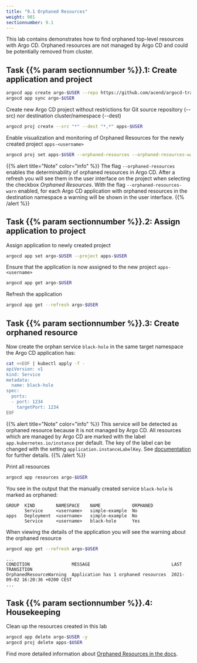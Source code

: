 ```yaml
---
title: "9.1 Orphaned Resources"
weight: 901
sectionnumber: 9.1
---
```


This lab contains demonstrates how to find orphaned top-level resources with Argo CD. Orphaned resources are not managed by Argo CD and could be potentially removed from cluster.


## Task {{% param sectionnumber %}}.1: Create application and project

```bash
argocd app create argo-$USER --repo https://github.com/acend/argocd-training-examples.git --path 'example-app' --dest-server https://kubernetes.default.svc --dest-namespace $USER
argocd app sync argo-$USER
```

Create new Argo CD project without restrictions for Git source repository (--src) nor destination cluster/namespace (--dest)
```bash
argocd proj create --src "*" --dest "*,*" apps-$USER
```

Enable visualization and monitoring of Orphaned Resources for the newly created project `apps-<username>`
```bash
argocd proj set apps-$USER --orphaned-resources --orphaned-resources-warn
```

{{% alert title="Note" color="info" %}}
The flag `--orphaned-resources` enables the determinability of orphaned resources in Argo CD. After a refresh you will see them in the user interface on the project when selecting the checkbox _Orphaned Resources_.
With the flag `--orphaned-resources-warn` enabled, for each Argo CD application with orphaned resources in the destination namespace a warning will be shown in the user interface.
{{% /alert %}}


## Task {{% param sectionnumber %}}.2: Assign application to project

Assign application to newly created project
```bash
argocd app set argo-$USER --project apps-$USER
```

Ensure that the application is now assigned to the new project `apps-<username>`
```bash
argocd app get argo-$USER
```

Refresh the application
```bash
argocd app get --refresh argo-$USER
```


## Task {{% param sectionnumber %}}.3: Create orphaned resource

Now create the orphan service `black-hole` in the same target namespace the Argo CD application has:

```bash
cat <<EOF | kubectl apply -f -
apiVersion: v1
kind: Service
metadata:
  name: black-hole
spec:
  ports:
  - port: 1234
    targetPort: 1234
EOF
```

{{% alert title="Note" color="info" %}}
This service will be detected as orphaned resource because it is not managed by Argo CD. All resources which are managed by Argo CD are marked with the label `app.kubernetes.io/instance` per default. The key of the label can be changed with the setting `application.instanceLabelKey`. See [documentation](https://argoproj.github.io/argo-cd/faq/#why-is-my-app-out-of-sync-even-after-syncing) for further details.
{{% /alert %}}


Print all resources
```bash
argocd app resources argo-$USER
```

You see in the output that the manually created service `black-hole` is marked as orphaned:
```
GROUP  KIND        NAMESPACE    NAME            ORPHANED
       Service     <username>   simple-example  No
apps   Deployment  <username>   simple-example  No
       Service     <username>   black-hole      Yes
```

When viewing the details of the application you will see the warning about the orphaned resource
```bash
argocd app get --refresh argo-$USER
```

```
...
CONDITION                MESSAGE                               LAST TRANSITION
OrphanedResourceWarning  Application has 1 orphaned resources  2021-09-02 16:20:36 +0200 CEST
...
```


## Task {{% param sectionnumber %}}.4: Housekeeping

Clean up the resources created in this lab

```bash
argocd app delete argo-$USER -y
argocd proj delete apps-$USER
```

Find more detailed information about [Orphaned Resources in the docs](https://argoproj.github.io/argo-cd/user-guide/orphaned-resources/).
